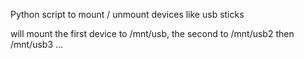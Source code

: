 Python script to mount / unmount devices like usb sticks 

will mount the first device to /mnt/usb, the second to /mnt/usb2 then /mnt/usb3 ...
